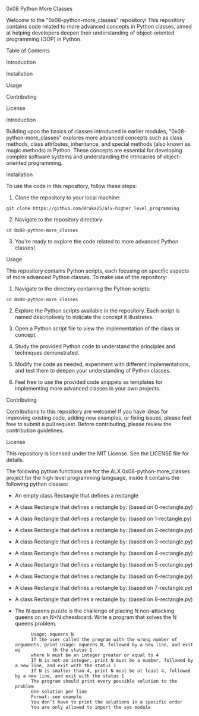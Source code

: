 0x08 Python More Classes

Welcome to the "0x08-python-more_classes" repository! This repository contains code related to more advanced concepts in Python classes, aimed at helping developers deepen their understanding of object-oriented programming (OOP) in Python.

Table of Contents

Introduction

Installation

Usage

Contributing

License

Introduction

Building upon the basics of classes introduced in earlier modules, "0x08-python-more_classes" explores more advanced concepts such as class methods, class attributes, inheritance, and special methods (also known as magic methods) in Python. These concepts are essential for developing complex software systems and understanding the intricacies of object-oriented programming.

Installation

To use the code in this repository, follow these steps:

1. Clone the repository to your local machine:

```
git clone https://github.com/Bruka25/alx-higher_level_programming
```
2. Navigate to the repository directory:

```
cd 0x08-python-more_classes
```
3. You're ready to explore the code related to more advanced Python classes!

Usage

This repository contains Python scripts, each focusing on specific aspects of more advanced Python classes. To make use of the repository:

1. Navigate to the directory containing the Python scripts:
```
cd 0x08-python-more_classes
```

2. Explore the Python scripts available in the repository. Each script is named descriptively to indicate the concept it illustrates.

3. Open a Python script file to view the implementation of the class or concept.

3. Study the provided Python code to understand the principles and techniques demonstrated.

4. Modify the code as needed, experiment with different implementations, and test them to deepen your understanding of Python classes.

4. Feel free to use the provided code snippets as templates for implementing more advanced classes in your own projects.

Contributing

Contributions to this repository are welcome! If you have ideas for improving existing code, adding new examples, or fixing issues, please feel free to submit a pull request. Before contributing, please review the contribution guidelines.

License

This repository is licensed under the MIT License. See the LICENSE file for details.


The following python functions are for the ALX 0x08-python-more_classes project for the high level programming lamguage, inside it contains the following python classes:

* An empty class Rectangle that defines a rectangle
* A class Rectangle that defines a rectangle by: (based on 0-rectangle.py)
* A class Rectangle that defines a rectangle by: (based on 1-rectangle.py)
* A class Rectangle that defines a rectangle by: (based on 2-rectangle.py)
* A class Rectangle that defines a rectangle by: (based on 3-rectangle.py)
* A class Rectangle that defines a rectangle by: (based on 4-rectangle.py)
* A class Rectangle that defines a rectangle by: (based on 5-rectangle.py)
* A class Rectangle that defines a rectangle by: (based on 6-rectangle.py)
* A class Rectangle that defines a rectangle by: (based on 7-rectangle.py)
* A class Rectangle that defines a rectangle by: (based on 8-rectangle.py)
* The N queens puzzle is the challenge of placing N non-attacking queens on an N×N chessboard. Write a program that solves the N queens problem.

            Usage: nqueens N
            If the user called the program with the wrong number of arguments, print Usage: nqueens N, followed by a new line, and exit wi            th the status 1
            where N must be an integer greater or equal to 4
            If N is not an integer, print N must be a number, followed by a new line, and exit with the status 1
            If N is smaller than 4, print N must be at least 4, followed by a new line, and exit with the status 1
            The program should print every possible solution to the problem
            One solution per line
            Format: see example
            You don’t have to print the solutions in a specific order
            You are only allowed to import the sys module
